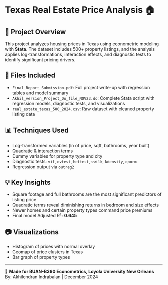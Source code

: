 # Texas Real Estate Price Analysis 🏠

## 📌 Project Overview
This project analyzes housing prices in Texas using econometric modeling with **Stata**. The dataset includes 500+ property listings, and the analysis applies log-transformations, interaction effects, and diagnostic tests to identify significant pricing drivers.

## 🧰 Files Included
- `Final_Report_Submission.pdf`: Full project write-up with regression tables and model summary
- `Akhil_version_Project_Do_file_NOV23.do`: Complete Stata script with regression models, diagnostic tests, and visualizations
- `real_estate_texas_500_2024.csv`: Raw dataset with cleaned property listing data

## 📊 Techniques Used
- Log-transformed variables (ln of price, sqft, bathrooms, year built)
- Quadratic & interaction terms
- Dummy variables for property type and city
- Diagnostic tests: `vif`, `ovtest`, `hettest`, `swilk`, `kdensity`, `qnorm`
- Regression output via `outreg2`

## 💡 Key Insights
- Square footage and full bathrooms are the most significant predictors of listing price
- Quadratic terms reveal diminishing returns in bedroom and size effects
- Newer homes and certain property types command price premiums
- Final model Adjusted R²: **0.645**

## 📷 Visualizations
- Histogram of prices with normal overlay
- Geomap of price clusters in Texas
- Bar graph of property types

---

📌 **Made for BUAN-B360 Econometrics, Loyola University New Orleans**  
By: Akhilendran Indrabalan | December 2024
